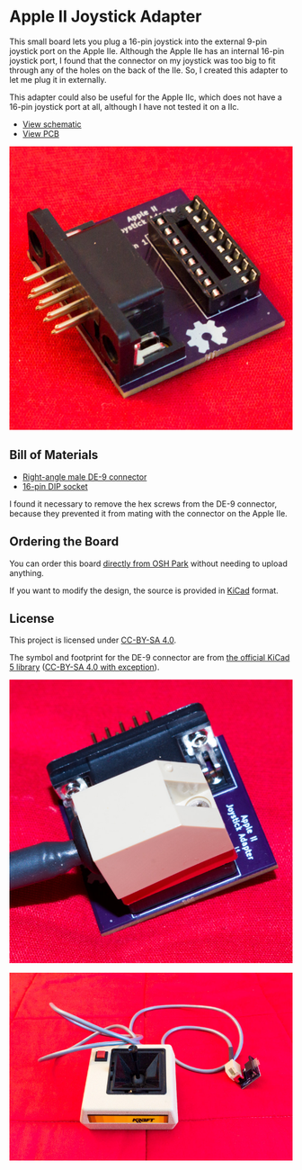 # Apple II Joystick Adapter

This small board lets you plug a 16-pin joystick into the external
9-pin joystick port on the Apple IIe.  Although the Apple IIe has an
internal 16-pin joystick port, I found that the connector on my
joystick was too big to fit through any of the holes on the back of
the IIe.  So, I created this adapter to let me plug it in externally.

This adapter could also be useful for the Apple IIc, which does not
have a 16-pin joystick port at all, although I have not tested it on a
IIc.

* [View schematic](doc/schematic.pdf)
* [View PCB][41]

![Joystick Adapter](doc/joystick-adapter.jpg)

## Bill of Materials

* [Right-angle male DE-9 connector][1]
* [16-pin DIP socket][2]

I found it necessary to remove the hex screws from the DE-9 connector,
because they prevented it from mating with the connector on the Apple
IIe.

## Ordering the Board

You can order this board [directly from OSH Park][40] without needing
to upload anything.

If you want to modify the design, the source is provided in
[KiCad][83] format.

## License

This project is licensed under [CC-BY-SA 4.0][10].

The symbol and footprint for the DE-9 connector are from
[the official KiCad 5 library][8] ([CC-BY-SA 4.0 with exception][9]).

![Plugging in the joystick](doc/plugged-in.jpg)

![Adapter with joystick](doc/with-joystick.jpg)

[1]: https://www.digikey.com/product-detail/en/assmann-wsw-components/A-DS-09-A-KG-T2S/AE10968-ND/1241804
[2]: https://www.digikey.com/product-detail/en/assmann-wsw-components/A-16-LC-TT/AE9992-ND/821746
[8]: https://github.com/KiCad/kicad-symbols/blob/master/Connector.lib
[9]: https://forum.kicad.info/t/kicad-library-licensing/7856
[10]: https://creativecommons.org/licenses/by-sa/4.0/legalcode
[40]: https://oshpark.com/shared_projects/WuNA7JH0
[41]: https://eyrie.io/board/068ea680987149dfb0afcb60a86e0048
[83]: http://kicad.org/
